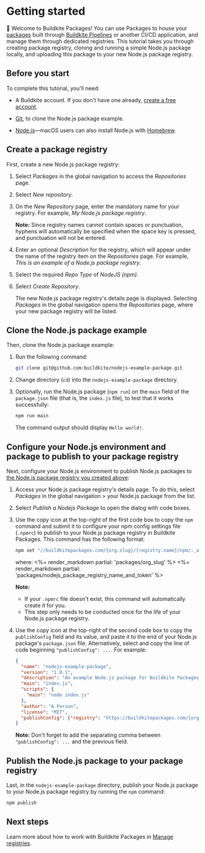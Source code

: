 # Getting started

👋 Welcome to Buildkite Packages! You can use Packages to house your [packages](/docs/packages#package-creation-tools) built through [Buildkite Pipelines](/docs/pipelines) or another CI/CD application, and manage them through dedicated registries. This tutorial takes you through creating package registry, cloning and running a simple Node.js package locally, and uploading this package to your new Node.js package registry.

## Before you start

To complete this tutorial, you'll need:

- A Buildkite account. If you don't have one already, <a href="<%= url_helpers.signup_path %>">create a free account</a>.

- [Git](https://git-scm.com/downloads), to clone the Node.js package example.

- [Node.js](https://nodejs.org/en/download)—macOS users can also install Node.js with [Homebrew](https://formulae.brew.sh/formula/node).

## Create a package registry

First, create a new Node.js package registry:

1. Select _Packages_ in the global navigation to access the _Repositories_ page.
1. Select _New repository_.
1. On the _New Repository_ page, enter the mandatory name for your registry. For example, _My Node.js package registry_.

    **Note:** Since registry names cannot contain spaces or punctuation, hyphens will automatically be specified when the space key is pressed, and punctuation will not be entered.

1. Enter an optional _Description_ for the registry, which will appear under the name of the registry item on the _Repositories_ page. For example, _This is an example of a Node.js package registry_.
1. Select the required _Repo Type_ of _NodeJS (npm)_.
1. Select _Create Repository_.

    The new Node.js package registry's details page is displayed. Selecting _Packages_ in the global navigation opens the _Repositories_ page, where your new package registry will be listed.

## Clone the Node.js package example

Then, clone the Node.js package example:

1. Run the following command:

    ```bash
    git clone git@github.com:buildkite/nodejs-example-package.git
    ```

1. Change directory (`cd`) into the `nodejs-example-package` directory.
1. Optionally, run the Node.js package (`npm run`) on the `main` field of the `package.json` file (that is, the `index.js` file), to test that it works successfully:

    ```bash
    npm run main
    ```

    The command output should display `Hello world!`.

## Configure your Node.js environment and package to publish to your package registry

Next, configure your Node.js environment to publish Node.js packages to [the Node.js package registry you created above](#create-a-package-registry):

1. Access your Node.js package registry's details page. To do this, select _Packages_ in the global navigation > your Node.js package from the list.
1. Select _Publish a Nodejs Package_ to open the dialog with code boxes.
1. Use the copy icon at the top-right of the first code box to copy the `npm` command and submit it to configure your npm config settings file (`.npmrc`) to publish to your Node.js package registry in Buildkite Packages. This command has the following format:

    ```bash
    npm set "//buildkitepackages.com/{org.slug}/{registry.name}/npm/:_authToken" package-registry-write-token
    ```

    where:
    <%= render_markdown partial: 'packages/org_slug' %>
    <%= render_markdown partial: 'packages/nodejs_package_registry_name_and_token' %>

    **Note:**
    * If your `.npmrc` file doesn't exist, this command will automatically create it for you.
    * This step only needs to be conducted once for the life of your Node.js package registry.

1. Use the copy icon at the top-right of the second code box to copy the `publishConfig` field and its value, and paste it to the end of your Node.js package's `package.json` file. Alternatively, select and copy the line of code beginning `"publishConfig": ...`. For example:

    ```json
    {
      "name": "nodejs-example-package",
      "version": "1.0.1",
      "description": "An example Node.js package for Buildkite Packages",
      "main": "index.js",
      "scripts": {
        "main": "node index.js"
      },
      "author": "A Person",
      "license": "MIT",
      "publishConfig": {"registry": "https://buildkitepackages.com/{org.slug}/{registry.name}/npm/"}
    }
    ```

    **Note:** Don't forget to add the separating comma between `"publishConfig": ...` and the previous field.

## Publish the Node.js package to your package registry

Last, in the `nodejs-example-package` directory, publish your Node.js package to your Node.js package registry by running the `npm` command:

```bash
npm publish
```

## Next steps



Learn more about how to work with Buildkite Packages in [Manage registries](/docs/packages/manage-registries).
